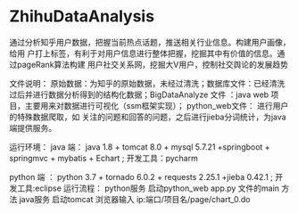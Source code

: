 # ZhihuDataAnalysis
通过分析知乎用户数据，把握当前热点话题，推送相关行业信息。构建用户画像，给用 户打上标签，有利于对用户信息进行整体把握，挖掘其中有价值的信息。通过pageRank算法构建 用户社交关系网，挖掘大V用户，控制社交舆论的发展趋势

文件说明：
    原始数据：为知乎的原始数据，未经过清洗；数据库文件：已经清洗过后并进行数据分析得到的结构化数据；BigDataAnalyze 文件 ：java web 项目，主要用来对数据进行可视化（ssm框架实现）；
    python_web文件： 进行用户的特殊数据爬取，如 关注的问题和回答的问题，之后进行jieba分词统计，为java 端提供服务。
   
运行环境：
         java 端：   java 1.8 + tomcat 8.0 + mysql 5.7.21 +springboot + springmvc + mybatis  + Echart  ; 开发工具：pycharm
        
   python 端 ： python 3.7 + tornado 6.0.2 + requests 2.25.1 +jieba 0.42.1  ; 开发工具:eclipse
运行流程：
        python服务   启动python_web app.py 文件的main 方法
        java服务     启动tomcat 浏览器输入 ip:端口/项目名/page/chart_0.do
  
    

